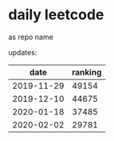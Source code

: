 # daily leetcode

as repo name

updates:

date | ranking
-----|------
2019-11-29|49154
2019-12-10|44675
2020-01-18|37485
2020-02-02|29781

